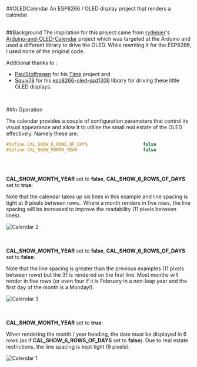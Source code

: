 ##OLEDCalendar
An ESP8266 / OLED display project that renders a calendar.  
<br />

##Background
The inspiration for this project came from [rydepier](https://github.com/rydepier)'s [Arduino-and-OLED-Calendar](https://github.com/rydepier/Arduino-and-OLED-Calendar) project which was targeted at the Arduino and used a different library to drive the OLED.  While rewriting it for the ESP8266, I used none of the original code.

Additional thanks to :

* [PaulStoffregen](https://github.com/tzapu) for his [Time](https://github.com/PaulStoffregen/Time) project and 
* [Squix78](https://github.com/squix78) for his [esp8266-oled-ssd1306](https://github.com/squix78/esp8266-oled-ssd1306) library for driving these little OLED displays.  
<br />

##In Operation

The calendar provides a couple of configuration parameters that control its visual appearance and allow it to utilise the small real estate of the OLED effectively. Namely these are:

```c
#define CAL_SHOW_6_ROWS_OF_DAYS                     false
#define CAL_SHOW_MONTH_YEAR                         false 
```
<br /><br />

__CAL_SHOW_MONTH_YEAR__ set to __false__, __CAL_SHOW_6_ROWS_OF_DAYS__ set to __true__: 

Note that the calendar takes up six lines in this example and line spacing is tight at 9 pixels between rows..  Where a month renders in five rows, the line spacing will be increased to improve the readability (11 pixels between lines).

![Calendar 2](https://github.com/filmote/OLEDCalendar/blob/master/images/calendar_02_thumb.jpg)

<br /><br />
__CAL_SHOW_MONTH_YEAR__ set to __false__, __CAL_SHOW_6_ROWS_OF_DAYS__ set to __false__:

Note that the line spacing is greater than the previous examples (11 pixels between rows) but the 31 is rendered on the first line.  Most months will render in five rows (or even four if it is February in a non-leap year and the first day of the month is a Monday!). 

![Calendar 3](https://github.com/filmote/OLEDCalendar/blob/master/images/calendar_03_thumb.jpg)

<br /><br />
__CAL_SHOW_MONTH_YEAR__ set to __true__: 

When rendering the month / year heading, the date must be displayed in 6 rows (as if __CAL_SHOW_6_ROWS_OF_DAYS__ set to __false__).  Due to real estate restrictions, the line spacing is kept tight (9 pixels).

![Calendar 1](https://github.com/filmote/OLEDCalendar/blob/master/images/calendar_01_thumb.jpg)

<br />

